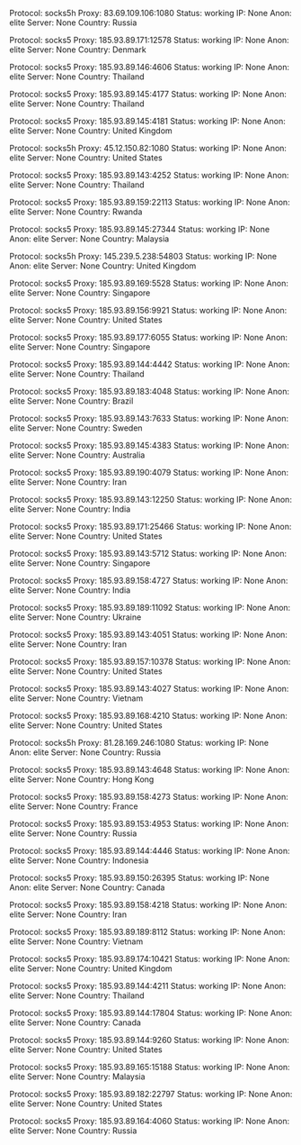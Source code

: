 Protocol: socks5h
Proxy: 83.69.109.106:1080
Status: working
IP: None
Anon: elite
Server: None
Country: Russia

Protocol: socks5
Proxy: 185.93.89.171:12578
Status: working
IP: None
Anon: elite
Server: None
Country: Denmark

Protocol: socks5
Proxy: 185.93.89.146:4606
Status: working
IP: None
Anon: elite
Server: None
Country: Thailand

Protocol: socks5
Proxy: 185.93.89.145:4177
Status: working
IP: None
Anon: elite
Server: None
Country: Thailand

Protocol: socks5
Proxy: 185.93.89.145:4181
Status: working
IP: None
Anon: elite
Server: None
Country: United Kingdom

Protocol: socks5h
Proxy: 45.12.150.82:1080
Status: working
IP: None
Anon: elite
Server: None
Country: United States

Protocol: socks5
Proxy: 185.93.89.143:4252
Status: working
IP: None
Anon: elite
Server: None
Country: Thailand

Protocol: socks5
Proxy: 185.93.89.159:22113
Status: working
IP: None
Anon: elite
Server: None
Country: Rwanda

Protocol: socks5
Proxy: 185.93.89.145:27344
Status: working
IP: None
Anon: elite
Server: None
Country: Malaysia

Protocol: socks5h
Proxy: 145.239.5.238:54803
Status: working
IP: None
Anon: elite
Server: None
Country: United Kingdom

Protocol: socks5
Proxy: 185.93.89.169:5528
Status: working
IP: None
Anon: elite
Server: None
Country: Singapore

Protocol: socks5
Proxy: 185.93.89.156:9921
Status: working
IP: None
Anon: elite
Server: None
Country: United States

Protocol: socks5
Proxy: 185.93.89.177:6055
Status: working
IP: None
Anon: elite
Server: None
Country: Singapore

Protocol: socks5
Proxy: 185.93.89.144:4442
Status: working
IP: None
Anon: elite
Server: None
Country: Thailand

Protocol: socks5
Proxy: 185.93.89.183:4048
Status: working
IP: None
Anon: elite
Server: None
Country: Brazil

Protocol: socks5
Proxy: 185.93.89.143:7633
Status: working
IP: None
Anon: elite
Server: None
Country: Sweden

Protocol: socks5
Proxy: 185.93.89.145:4383
Status: working
IP: None
Anon: elite
Server: None
Country: Australia

Protocol: socks5
Proxy: 185.93.89.190:4079
Status: working
IP: None
Anon: elite
Server: None
Country: Iran

Protocol: socks5
Proxy: 185.93.89.143:12250
Status: working
IP: None
Anon: elite
Server: None
Country: India

Protocol: socks5
Proxy: 185.93.89.171:25466
Status: working
IP: None
Anon: elite
Server: None
Country: United States

Protocol: socks5
Proxy: 185.93.89.143:5712
Status: working
IP: None
Anon: elite
Server: None
Country: Singapore

Protocol: socks5
Proxy: 185.93.89.158:4727
Status: working
IP: None
Anon: elite
Server: None
Country: India

Protocol: socks5
Proxy: 185.93.89.189:11092
Status: working
IP: None
Anon: elite
Server: None
Country: Ukraine

Protocol: socks5
Proxy: 185.93.89.143:4051
Status: working
IP: None
Anon: elite
Server: None
Country: Iran

Protocol: socks5
Proxy: 185.93.89.157:10378
Status: working
IP: None
Anon: elite
Server: None
Country: United States

Protocol: socks5
Proxy: 185.93.89.143:4027
Status: working
IP: None
Anon: elite
Server: None
Country: Vietnam

Protocol: socks5
Proxy: 185.93.89.168:4210
Status: working
IP: None
Anon: elite
Server: None
Country: United States

Protocol: socks5h
Proxy: 81.28.169.246:1080
Status: working
IP: None
Anon: elite
Server: None
Country: Russia

Protocol: socks5
Proxy: 185.93.89.143:4648
Status: working
IP: None
Anon: elite
Server: None
Country: Hong Kong

Protocol: socks5
Proxy: 185.93.89.158:4273
Status: working
IP: None
Anon: elite
Server: None
Country: France

Protocol: socks5
Proxy: 185.93.89.153:4953
Status: working
IP: None
Anon: elite
Server: None
Country: Russia

Protocol: socks5
Proxy: 185.93.89.144:4446
Status: working
IP: None
Anon: elite
Server: None
Country: Indonesia

Protocol: socks5
Proxy: 185.93.89.150:26395
Status: working
IP: None
Anon: elite
Server: None
Country: Canada

Protocol: socks5
Proxy: 185.93.89.158:4218
Status: working
IP: None
Anon: elite
Server: None
Country: Iran

Protocol: socks5
Proxy: 185.93.89.189:8112
Status: working
IP: None
Anon: elite
Server: None
Country: Vietnam

Protocol: socks5
Proxy: 185.93.89.174:10421
Status: working
IP: None
Anon: elite
Server: None
Country: United Kingdom

Protocol: socks5
Proxy: 185.93.89.144:4211
Status: working
IP: None
Anon: elite
Server: None
Country: Thailand

Protocol: socks5
Proxy: 185.93.89.144:17804
Status: working
IP: None
Anon: elite
Server: None
Country: Canada

Protocol: socks5
Proxy: 185.93.89.144:9260
Status: working
IP: None
Anon: elite
Server: None
Country: United States

Protocol: socks5
Proxy: 185.93.89.165:15188
Status: working
IP: None
Anon: elite
Server: None
Country: Malaysia

Protocol: socks5
Proxy: 185.93.89.182:22797
Status: working
IP: None
Anon: elite
Server: None
Country: United States

Protocol: socks5
Proxy: 185.93.89.164:4060
Status: working
IP: None
Anon: elite
Server: None
Country: Russia

